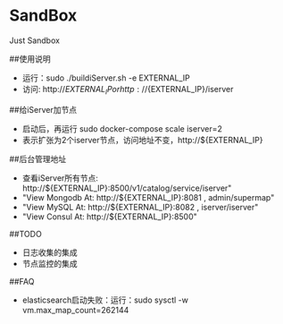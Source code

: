 # SandBox
Just Sandbox

##使用说明
 * 运行：sudo ./buildiServer.sh -e EXTERNAL_IP
 * 访问:  http://${EXTERNAL_IP} or http://${EXTERNAL_IP}/iserver 

##给iServer加节点
 * 启动后，再运行 sudo docker-compose scale iserver=2
 * 表示扩张为2个iserver节点，访问地址不变，http://${EXTERNAL_IP}

##后台管理地址
 * 查看iServer所有节点: http://${EXTERNAL_IP}:8500/v1/catalog/service/iserver"
 * "View Mongodb At: http://${EXTERNAL_IP}:8081 , admin/supermap"
 * "View MySQL At: http://${EXTERNAL_IP}:8082 , iserver/iserver"
 * "View Consul At: http://${EXTERNAL_IP}:8500"

##TODO
 * 日志收集的集成
 * 节点监控的集成

##FAQ
 * elasticsearch启动失败：运行：sudo sysctl -w vm.max_map_count=262144
